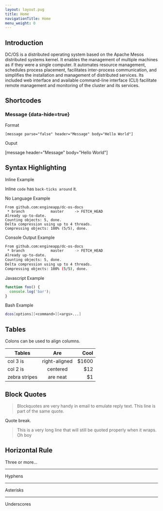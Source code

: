 ```yaml
---
layout: layout.pug
title: Home
navigationTitle: Home
menu_weight: 0
---
```


## Introduction

DC/OS is a distributed operating system based on the Apache Mesos distributed systems kernel. It enables the management of multiple machines as if they were a single computer. It automates resource management, schedules process placement, facilitates inter-process communication, and simplifies the installation and management of distributed services. Its included web interface and available command-line interface (CLI) facilitate remote management and monitoring of the cluster and its services.

## Shortcodes

### Message {data-hide=true}

Format

`[message parse="false" header="Message" body="Hello World"]`

Ouput

[message header="Message" body="Hello World"]

## Syntax Highlighting

Inline Example

Inline `code` has `back-ticks around` it.

No Language Example

```
From github.com:engineapp/dc-os-docs
 * branch            master     -> FETCH_HEAD
Already up-to-date.
Counting objects: 5, done.
Delta compression using up to 4 threads.
Compressing objects: 100% (5/5), done.

```

Console Output Example

```bash
From github.com:engineapp/dc-os-docs
 * branch            master     -> FETCH_HEAD
Already up-to-date.
Counting objects: 5, done.
Delta compression using up to 4 threads.
Compressing objects: 100% (5/5), done.

```

Javascript Example

```javascript
function foo() {
  console.log('bar');
}
```

Bash Example

```bash
dcos[options][<command>][<args>...]
```

## Tables

Colons can be used to align columns.

| Tables        | Are           | Cool  |
| ------------- |:-------------:| -----:|
| col 3 is      | right-aligned | $1600 |
| col 2 is      | centered      |   $12 |
| zebra stripes | are neat      |    $1 |


## Block Quotes

> Blockquotes are very handy in email to emulate reply text.
> This line is part of the same quote.

Quote break.

> This is a very long line that will still be quoted properly when it wraps. Oh boy

## Horizontal Rule

Three or more...

---

Hyphens

***

Asterisks

___

Underscores
